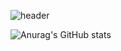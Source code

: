 

![header](https://capsule-render.vercel.app/api?type=slice&color=gradient&text=%20Ensillee%20%20&height=200&fontSize=100)





<!-- <a href="https://engelsmile.tistory.com/" target="_blank" rel="noopener noreferrer">
<img src="https://img.shields.io/badge/Blog-Hexcode?style=for-the-badge&logo=tistory&logoColor=Hexcode"/>
</a> -->

![Anurag's GitHub stats](https://github-readme-stats.vercel.app/api?username=EnSillee&show_icons=true&theme=github_dark)


<!--
**EnSillee/EnSillee** is a ✨ _special_ ✨ repository because its `README.md` (this file) appears on your GitHub profile.

Here are some ideas to get you started:

- 🔭 I’m currently working on ...
- 🌱 I’m currently learning ...
- 👯 I’m looking to collaborate on ...
- 🤔 I’m looking for help with ...
- 💬 Ask me about ...
- 📫 How to reach me: ...
- 😄 Pronouns: ...
- ⚡ Fun fact: ...
-->
